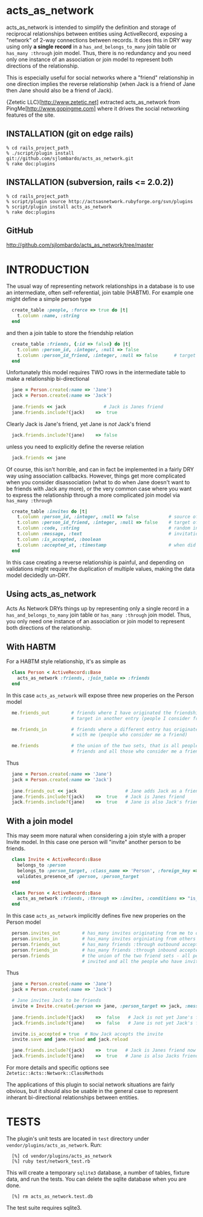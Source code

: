 # acts_as_network

acts_as_network is intended to simplify the definition 
and storage of reciprocal relationships between entities using
ActiveRecord, exposing a "network" of 2-way connections between
records. It does this in DRY way using only **a single record**
in a `has_and_belongs_to_many` join table or `has_many :through` 
join model. Thus, there is no redundancy and you need only one instance of 
an association or join model to represent both directions of the relationship.

This is especially useful for social networks where 
a "friend" relationship in one direction implies the reverse 
relationship (when Jack is a friend of Jane then Jane should also
be a friend of Jack). 

{Zetetic LLC}[http://www.zetetic.net] extracted acts_as_network from
PingMe[http://www.gopingme.com] where it drives the social 
networking features of the site.

## INSTALLATION (git on edge rails)

    % cd rails_project_path
    % ./script/plugin install git://github.com/sjlombardo/acts_as_network.git
    % rake doc:plugins

## INSTALLATION (subversion, rails <= 2.0.2))
 
    % cd rails_project_path
    % script/plugin source http://actsasnetwork.rubyforge.org/svn/plugins
    % script/plugin install acts_as_network  
    % rake doc:plugins 

## GitHub

  http://github.com/sjlombardo/acts_as_network/tree/master

# INTRODUCTION

The usual way of representing network relationships in a database is 
to use an intermediate, often self-referential, join table (HABTM). 
For example one might define a simple person type

```ruby
  create_table :people, :force => true do |t|
    t.column :name, :string
  end
```

and then a join table to store the friendship relation

```ruby
  create_table :friends, {:id => false} do |t|
    t.column :person_id, :integer, :null => false
    t.column :person_id_friend, :integer, :null => false      # target of the relationship
  end
```

Unfortunately this model requires TWO rows in the intermediate table to
make a relationship bi-directional

```ruby
  jane = Person.create(:name => 'Jane')
  jack = Person.create(:name => 'Jack')
  
  jane.friends << jack              # Jack is Janes friend
  jane.friends.include?(jack)    =>  true
```

Clearly Jack is Jane's friend, yet Jane is *not* Jack's friend

```ruby
  jack.friends.include?(jane)    => false
```

unless you need to explicitly define the reverse relation

```ruby
  jack.friends << jane
```

Of course, this isn't horrible, and can in fact be implemented
in a fairly DRY way using association callbacks. However, things get
more complicated when you consider disassociation (what to do when Jane 
doesn't want to be friends with Jack any more), or the very common
case where you want to express the relationship through a more complicated
join model via `has_many :through`

```ruby
  create_table :invites do |t|
    t.column :person_id, :integer, :null => false           # source of the relationship
    t.column :person_id_friend, :integer, :null => false    # target of the relationship
    t.column :code, :string                                 # random invitation code
    t.column :message, :text                                # invitation message
    t.column :is_accepted, :boolean
    t.column :accepted_at, :timestamp                       # when did they accept?
  end
```

In this case creating a reverse relationship is painful, and depending on 
validations might require the duplication of multiple values, making the
data model decidedly un-DRY.

## Using acts_as_network

Acts As Network DRYs things up by representing only a single record
in a `has_and_belongs_to_many` join table or `has_many :through` 
join model. Thus, you only need one instance of an association or join model to
represent both directions of the relationship.

## With HABTM

For a HABTM style relationship, it's as simple as

```ruby
  class Person < ActiveRecord::Base
    acts_as_network :friends, :join_table => :friends
  end
```

In this case `acts_as_network` will expose three new properies
on the Person model

```ruby
  me.friends_out        # friends where I have originated the friendship relationship 
                        # target in another entry (people I consider friends)

  me.friends_in         # friends where a different entry has originated the freindship 
                        # with me (people who consider me a friend)

  me.friends            # the union of the two sets, that is all people who I consider 
                        # friends and all those who consider me a friend
```

Thus

```ruby
  jane = Person.create(:name => 'Jane')
  jack = Person.create(:name => 'Jack')
  
  jane.friends_out << jack                  # Jane adds Jack as a friend
  jane.friends.include?(jack)    =>  true   # Jack is Janes friend
  jack.friends.include?(jane)    =>  true   # Jane is also Jack's friend!
```

## With a join model

This may seem more natural when considering a join style with a proper Invite model. In this case
one person will "invite" another person to be friends.

```ruby
  class Invite < ActiveRecord::Base
    belongs_to :person
    belongs_to :person_target, :class_name => 'Person', :foreign_key => 'person_id_target'        # the target of the friend relationship 
    validates_presence_of :person, :person_target
  end

  class Person < ActiveRecord::Base
    acts_as_network :friends, :through => :invites, :conditions => "is_accepted = 't'"
  end
```

In this case `acts_as_network` implicitly defines five new properies
on the Person model

```ruby
  person.invites_out        # has_many invites originating from me to others
  person.invites_in         # has_many invites orginiating from others to me
  person.friends_out        # has_many friends :through outbound accepted invites from me to others
  person.friends_in         # has_many friends :through inbound accepted invites from others to me
  person.friends            # the union of the two friend sets - all people who I have
                            # invited and all the people who have invited me
```

Thus

```ruby
  jane = Person.create(:name => 'Jane')
  jack = Person.create(:name => 'Jack')

  # Jane invites Jack to be friends
  invite = Invite.create(:person => jane, :person_target => jack, :message => "let's be friends!")    
  
  jane.friends.include?(jack)    =>  false   # Jack is not yet Jane's friend
  jack.friends.include?(jane)    =>  false   # Jane is not yet Jack's friend either

  invite.is_accepted = true  # Now Jack accepts the invite
  invite.save and jane.reload and jack.reload

  jane.friends.include?(jack)    =>  true   # Jack is Janes friend now
  jack.friends.include?(jane)    =>  true   # Jane is also Jacks friend
```

For more details and specific options see `Zetetic::Acts::Network::ClassMethods`

The applications of this plugin to social network situations are fairly obvious,
but it should also be usable in the general case to represent inherant 
bi-directional relationships between entities.

# TESTS

The plugin's unit tests are located in `test` directory under 
`vendor/plugins/acts_as_network`. Run:

```
  [%] cd vendor/plugins/acts_as_network
  [%] ruby test/network_test.rb
```

This will create a temporary `sqlite3` database, a number of tables,
fixture data, and run the tests. You can delete the sqlite database
when you are done.

```
  [%] rm acts_as_network.test.db
```

The test suite requires sqlite3. 
